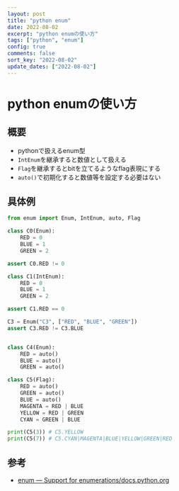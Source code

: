 ```yaml
---
layout: post
title: "python enum"
date: 2022-08-02
excerpt: "python enumの使い方"
tags: ["python", "enum"]
config: true
comments: false
sort_key: "2022-08-02"
update_dates: ["2022-08-02"]
---
```


# python enumの使い方

## 概要
 - pythonで扱えるenum型
 - `IntEnum`を継承すると数値として扱える
 - `Flag`を継承するとbitを立てるようなflag表現にする
 - `auto()`で初期化すると数値等を設定する必要はない

## 具体例

```python
from enum import Enum, IntEnum, auto, Flag

class C0(Enum):
    RED = 0
    BLUE = 1
    GREEN = 2

assert C0.RED != 0

class C1(IntEnum):
    RED = 0
    BLUE = 1
    GREEN = 2

assert C1.RED == 0

C3 = Enum("C3", ["RED", "BLUE", "GREEN"])
assert C3.RED != C3.BLUE


class C4(Enum):
    RED = auto()
    BLUE = auto()
    GREEN = auto()

class C5(Flag):
    RED = auto()
    GREEN = auto()
    BLUE = auto()
    MAGENTA = RED | BLUE
    YELLOW = RED | GREEN
    CYAN = GREEN | BLUE

print(C5(3)) # C5.YELLOW
print(C5(7)) # C5.CYAN|MAGENTA|BLUE|YELLOW|GREEN|RED
```

## 参考
 - [enum — Support for enumerations/docs.python.org](https://docs.python.org/3/library/enum.html)
